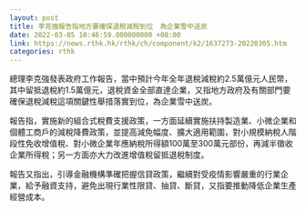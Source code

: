 ```yaml
---
layout: post
title: 李克強報告指地方要確保退稅減稅到位　為企業雪中送炭
date: 2022-03-05 10:46:59.000000000 +08:00
link: https://news.rthk.hk/rthk/ch/component/k2/1637273-20220305.htm
categories: rthk
---
```


總理李克強發表政府工作報告，當中預計今年全年退稅減稅約2.5萬億元人民幣，其中留抵退稅約1.5萬億元，退稅資金全部直達企業，又指地方政府及有關部門要確保退稅減稅這項關鍵性舉措落實到位，為企業雪中送炭。

報告指，實施新的組合式稅費支援政策，一方面延續實施扶持製造業、小微企業和個體工商戶的減稅降費政策，並提高減免幅度、擴大適用範圍，對小規模納稅人階段性免收增值稅、對小微企業年應納稅所得額100萬至300萬元部份，再減半徵收企業所得稅；另一方面亦大力改進增值稅留抵退稅制度。

報告又指出，引導金融機構準確把握信貸政策，繼續對受疫情影響嚴重的行業企業，給予融資支持，避免出現行業性限貸、抽貸、斷貸，又指要推動降低企業生產經營成本。
